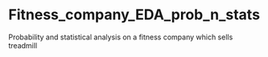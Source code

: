 # Fitness_company_EDA_prob_n_stats
Probability and statistical analysis on a fitness company which sells treadmill

